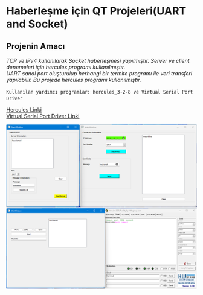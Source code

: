 # Haberleşme için QT Projeleri(UART and Socket)

## Projenin Amacı

*TCP ve IPv4 kullanılarak Socket haberleşmesi yapılmıştır. Server ve client denemeleri için hercules programı kullanılmıştır.* <br/>
*UART sanal port oluşturulup herhangi bir termite programı ile veri transferi yapılabilir. Bu projede hercules programı kullanılmıştır.*

`Kullanılan yardımcı programlar: hercules_3-2-8 ve Virtual Serial Port Driver`

[Hercules Linki](https://www.hw-group.com/software/hercules-setup-utility) <br/>
[Virtual Serial Port Driver Linki](https://www.virtual-serial-port.org/downloads.html)

![Socket Resmi](https://github.com/ahmetyk32/qt_projects/blob/main/Socket.png) 
![Uart Resmi](https://github.com/ahmetyk32/qt_projects/blob/main/Uart.png)
